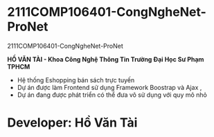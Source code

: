 # 2111COMP106401-CongNgheNet-ProNet
2111COMP106401-CongNgheNet-ProNet

**HỒ VĂN TÀI - Khoa Công Nghệ Thông Tin Trường Đại Học Sư Phạm TPHCM**
- Hệ thống Eshopping bán sách trực tuyến 
- Dự án được làm Frontend sử dụng Framework Boostrap và Ajax , 
- Dự án đang được phát triển có thể đưa vô sử dụng với quy mô nhỏ
# Developer: Hồ Văn Tài



